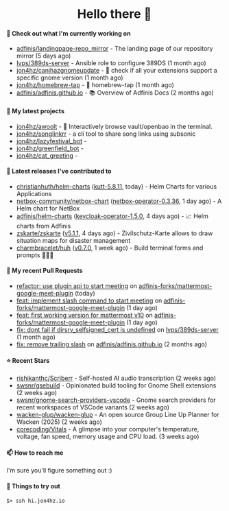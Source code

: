 <h1 align=center>Hello there 👋</h1>

#### 👷 Check out what I'm currently working on

- [adfinis/landingpage-repo_mirror](https://github.com/adfinis/landingpage-repo_mirror) - The landing page of our repository mirror (5 days ago)
- [lvps/389ds-server](https://github.com/lvps/389ds-server) - Ansible role to configure 389DS (1 month ago)
- [jon4hz/canihazgnomeupdate](https://github.com/jon4hz/canihazgnomeupdate) - 🧙 check if all your extensions support a specific gnome version (1 month ago)
- [jon4hz/homebrew-tap](https://github.com/jon4hz/homebrew-tap) - 🍺 homebrew-tap (1 month ago)
- [adfinis/adfinis.github.io](https://github.com/adfinis/adfinis.github.io) - 📚️ Overview of Adfinis Docs (2 months ago)

#### 🌱 My latest projects

- [jon4hz/awoolt](https://github.com/jon4hz/awoolt) - 🐺 Interactively browse vault/openbao in the terminal.
- [jon4hz/songlinkrr](https://github.com/jon4hz/songlinkrr) - a cli tool to share song links using subsonic
- [jon4hz/lazyfestival_bot](https://github.com/jon4hz/lazyfestival_bot) - 
- [jon4hz/greenfield_bot](https://github.com/jon4hz/greenfield_bot) - 
- [jon4hz/cat_greeting](https://github.com/jon4hz/cat_greeting) - 

#### 🔭 Latest releases I've contributed to

- [christianhuth/helm-charts](https://github.com/christianhuth/helm-charts) ([kutt-5.8.11](https://github.com/christianhuth/helm-charts/releases/tag/kutt-5.8.11), today) - Helm Charts for various Applications
- [netbox-community/netbox-chart](https://github.com/netbox-community/netbox-chart) ([netbox-operator-0.3.36](https://github.com/netbox-community/netbox-chart/releases/tag/netbox-operator-0.3.36), 1 day ago) - A Helm chart for NetBox
- [adfinis/helm-charts](https://github.com/adfinis/helm-charts) ([keycloak-operator-1.5.0](https://github.com/adfinis/helm-charts/releases/tag/keycloak-operator-1.5.0), 4 days ago) - 📈 Helm charts from Adfinis
- [zskarte/zskarte](https://github.com/zskarte/zskarte) ([v5.1.1](https://github.com/zskarte/zskarte/releases/tag/v5.1.1), 4 days ago) - Zivilschutz-Karte allows to draw situation maps for disaster management
- [charmbracelet/huh](https://github.com/charmbracelet/huh) ([v0.7.0](https://github.com/charmbracelet/huh/releases/tag/v0.7.0), 1 week ago) - Build terminal forms and prompts 🤷🏻‍♀️

#### 🔨 My recent Pull Requests

- [refactor: use plugin api to start meeting](https://github.com/adfinis-forks/mattermost-google-meet-plugin/pull/3) on [adfinis-forks/mattermost-google-meet-plugin](https://github.com/adfinis-forks/mattermost-google-meet-plugin) (today)
- [feat: implement slash command to start meeting](https://github.com/adfinis-forks/mattermost-google-meet-plugin/pull/2) on [adfinis-forks/mattermost-google-meet-plugin](https://github.com/adfinis-forks/mattermost-google-meet-plugin) (1 day ago)
- [feat: first working version for mattermost v10](https://github.com/adfinis-forks/mattermost-google-meet-plugin/pull/1) on [adfinis-forks/mattermost-google-meet-plugin](https://github.com/adfinis-forks/mattermost-google-meet-plugin) (1 day ago)
- [fix: dont fail if dirsrv_selfsigned_cert is undefined](https://github.com/lvps/389ds-server/pull/70) on [lvps/389ds-server](https://github.com/lvps/389ds-server) (1 month ago)
- [fix: remove trailing slash](https://github.com/adfinis/adfinis.github.io/pull/5) on [adfinis/adfinis.github.io](https://github.com/adfinis/adfinis.github.io) (2 months ago)

#### ⭐ Recent Stars

- [rishikanthc/Scriberr](https://github.com/rishikanthc/Scriberr) - Self-hosted AI audio transcription (2 weeks ago)
- [swsnr/gsebuild](https://github.com/swsnr/gsebuild) - Opinionated build tooling for Gnome Shell extensions (2 weeks ago)
- [swsnr/gnome-search-providers-vscode](https://github.com/swsnr/gnome-search-providers-vscode) - Gnome search providers for recent workspaces of VSCode variants (2 weeks ago)
- [wacken-glup/wacken-glup](https://github.com/wacken-glup/wacken-glup) - An open source Group Line Up Planner for Wacken (2025) (2 weeks ago)
- [corecoding/Vitals](https://github.com/corecoding/Vitals) - A glimpse into your computer&#39;s temperature, voltage, fan speed, memory usage and CPU load. (3 weeks ago)

#### 📫 How to reach me
I'm sure you'll figure something out :)

#### 👀 Things to try out
```
$> ssh hi.jon4hz.io
```